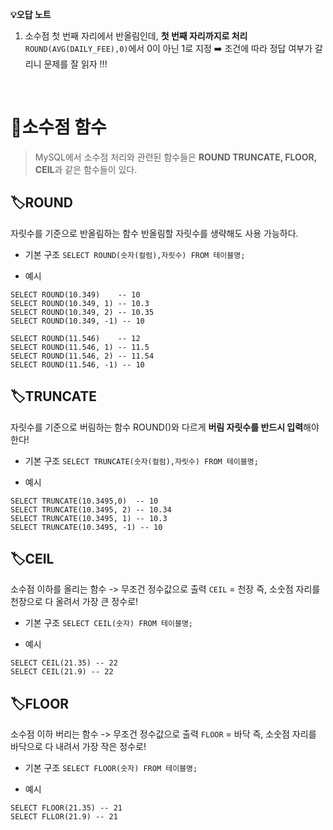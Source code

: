 **💡오답 노트**
1. 소수점 첫 번째 자리에서 반올림인데, **첫 번째 자리까지로 처리**
`ROUND(AVG(DAILY_FEE),0)`에서 0이 아닌 1로 지정
➡️ 조건에 따라 정답 여부가 갈리니 문제를 잘 읽자 !!!

<br/>

# 📖소수점 함수
> MySQL에서 소수점 처리와 관련된 함수들은 **ROUND TRUNCATE, FLOOR, CEIL**과 같은 함수들이 있다.

## 🏷️ROUND
자릿수를 기준으로 반올림하는 함수
반올림할 자릿수를 생략해도 사용 가능하다.

- 기본 구조
`SELECT ROUND(숫자(컬럼),자릿수) FROM 테이블명;`

- 예시
```
SELECT ROUND(10.349) 	-- 10
SELECT ROUND(10.349, 1) -- 10.3
SELECT ROUND(10.349, 2) -- 10.35 
SELECT ROUND(10.349, -1) -- 10

SELECT ROUND(11.546) 	-- 12
SELECT ROUND(11.546, 1) -- 11.5
SELECT ROUND(11.546, 2) -- 11.54 
SELECT ROUND(11.546, -1) -- 10
```



## 🏷️TRUNCATE
자릿수를 기준으로 버림하는 함수
ROUND()와 다르게 **버림 자릿수를 반드시 입력**해야한다!

- 기본 구조
`SELECT TRUNCATE(숫자(컬럼),자릿수) FROM 테이블명;`

- 예시
```
SELECT TRUNCATE(10.3495,0) 	-- 10
SELECT TRUNCATE(10.3495, 2) -- 10.34
SELECT TRUNCATE(10.3495, 1) -- 10.3
SELECT TRUNCATE(10.3495, -1) -- 10
```



## 🏷️CEIL
소수점 이하를 올리는 함수 -> 무조건 정수값으로 출력
`CEIL` = 천장 즉, 소숫점 자리를 천장으로 다 올려서 가장 큰 정수로!

- 기본 구조
`SELECT CEIL(숫자) FROM 테이블명;`

- 예시
```
SELECT CEIL(21.35) -- 22 
SELECT CEIL(21.9) -- 22
```

## 🏷️FLOOR
소수점 이하 버리는 함수 -> 무조건 정수값으로 출력
`FLOOR` = 바닥 즉, 소숫점 자리를 바닥으로 다 내려서 가장 작은 정수로!

- 기본 구조
`SELECT FLOOR(숫자) FROM 테이블명;`

- 예시
```
SELECT FLOOR(21.35) -- 21 
SELECT FLLOR(21.9) -- 21
```
